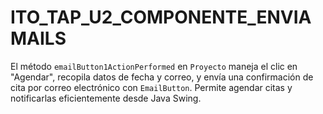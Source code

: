 # ITO_TAP_U2_COMPONENTE_ENVIAMAILS
El método `emailButton1ActionPerformed` en `Proyecto` maneja el clic en "Agendar", recopila datos de fecha y correo, y envía una confirmación de cita por correo electrónico con `EmailButton`. Permite agendar citas y notificarlas eficientemente desde Java Swing.
